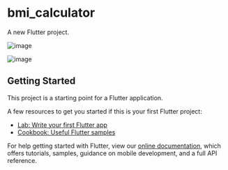 # bmi_calculator

A new Flutter project.

![image](https://user-images.githubusercontent.com/64862672/124366648-e4ea3680-dc6e-11eb-9e3e-d219c2537c2c.png)

![image](https://user-images.githubusercontent.com/64862672/124366621-be2c0000-dc6e-11eb-949f-dfa56c295cbd.png)


## Getting Started

This project is a starting point for a Flutter application.

A few resources to get you started if this is your first Flutter project:

- [Lab: Write your first Flutter app](https://flutter.dev/docs/get-started/codelab)
- [Cookbook: Useful Flutter samples](https://flutter.dev/docs/cookbook)

For help getting started with Flutter, view our
[online documentation](https://flutter.dev/docs), which offers tutorials,
samples, guidance on mobile development, and a full API reference.

